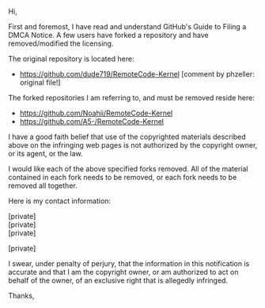 Hi,

First and foremost, I have read and understand GitHub's Guide to Filing a
DMCA Notice. A few users have forked a repository and have removed/modified
the licensing.  

The original repository is located here:  

+ https://github.com/dude719/RemoteCode-Kernel [comment by phzeller: original file!]

The forked repositories I am referring to, and must be removed reside here:

+ https://github.com/Noahii/RemoteCode-Kernel  
+ https://github.com/A5-/RemoteCode-Kernel  

I have a good faith belief that use of the copyrighted materials described
above on the infringing web pages is not authorized by the copyright owner,
or its agent, or the law.

I would like each of the above specified forks removed. All of the material
contained in each fork needs to be removed, or each fork needs to be
removed all together.

Here is my contact information:

[private]  
[private]  
[private]  

[private]  

I swear, under penalty of perjury, that the information in this
notification is accurate and that I am the copyright owner, or am
authorized to act on behalf of the owner, of an exclusive right that is
allegedly infringed.

Thanks,
